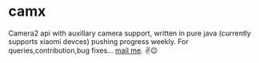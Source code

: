 # camx
Camera2 api with auxillary camera support, written in pure java (currently supports xiaomi devces) pushing progress weekly. For queries,contribution,bug fixes... [mail me](mailto:rishabhrajgupta2000@gmail.com).
✌😉
